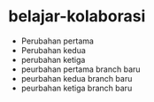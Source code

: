 # belajar-kolaborasi

- Perubahan pertama
- Perubahan kedua
- perubahan ketiga
- peurbahan pertama branch baru
- peurbahan kedua branch baru
- peurbahan ketiga branch baru
